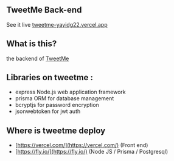 ## TweetMe Back-end
See it live [tweetme-yayidg22.vercel.app](https://tweetme-yayidg22.vercel.app/)

## What is this?

the backend of [TweetMe](https://tweetme-yayidg22.vercel.app/)

## Libraries on tweetme :

- express Node.js web application framework
- prisma  ORM for database management
- bcryptjs for password encryption
- jsonwebtoken for jwt auth 

## Where is tweetme deploy

- [https://vercel.com/](https://vercel.com/) (Front end)
- [https://fly.io/](https://fly.io/) (Node JS / Prisma / Postgresql)

